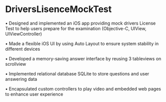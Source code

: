 # DriversLisenceMockTest
• Designed and implemented an iOS app providing mock drivers License Test to help users prepare for the examination (Objective-C, UIView, UIViewController)

• Made a flexible iOS UI by using Auto Layout to ensure system stability in different devices

• Developed a memory-saving answer interface by reusing 3 tableviews on scrollview

• Implemented relational database SQLite to store questions and user answering data

• Encapsulated custom controllers to play video and embedded web pages to enhance user experience
